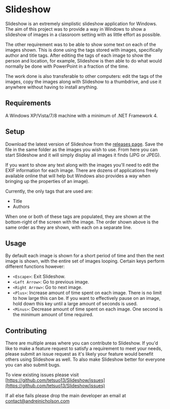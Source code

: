 Slideshow
=========

Slideshow is an extremely simplistic slideshow application for Windows. The
aim of this project was to provide a way in Windows to show a slideshow of
images in a classroom setting with as little effort as possible.

The other requirement was to be able to show some text on each of the images
shown. This is done using the tags stored with images, specifically author and
title tags. After editing the tags of each image to show the person and
location, for example, Slideshow is then able to do what would normally be
done with PowerPoint in a fraction of the time.

The work done is also transferable to other computers: edit the tags of the
images, copy the images along with Slideshow to a thumbdrive, and use it
anywhere without having to install anything.

## Requirements ##

A Windows XP/Vista/7/8 machine with a minimum of .NET Framework 4.

## Setup ##

Download the latest version of Slideshow from the
[releases page](https://github.com/tetsuo13/KeePassToRdp/releases). Save the
file in the same folder as the images you wish to use. From here you can start
Slideshow and it will simply display all images it finds (JPG or JPEG).

If you want to show any text along with the images you'll need to edit the
EXIF information for each image. There are dozens of applications freely
available online that will help but Windows also provides a way when bringing
up the properties of an image).

Currently, the only tags that are used are:

* Title
* Authors

When one or both of these tags are populated, they are shown at the
bottom-right of the screen with the image. The order shown above is the same
order as they are shown, with each on a separate line.

## Usage ##

By default each image is shown for a short period of time and then the next
image is shown, with the entire set of images looping. Certain keys perform
different functions however:

* `<Escape>`: Exit Slideshow.
* `<Left Arrow>`: Go to previous image.
* `<Right Arrow>`: Go to next image.
* `<Plus>`: Increase amount of time spent on each image. There is no limit to
  how large this can be. If you want to effectively pause on an image, hold
  down this key until a large amount of seconds is used.
* `<Minus>`: Decrease amount of time spent on each image. One second is the
  minimum amount of time required.

## Contributing ##

There are multiple areas where you can contribute to Slideshow. If you'd like
to make a feature request to satisfy a requirement to meet your needs, please
submit an issue request as it's likely your feature would benefit others using
Slideshow as well. To also make Slideshow better for everyone you can also
submit bugs.

To view existing issues please visit
[https://github.com/tetsuo13/Slideshow/issues](https://github.com/tetsuo13/Slideshow/issues)

If all else fails please drop the main developer an email at
[contact@andreinicholson.com](contact@andreinicholson.com)

